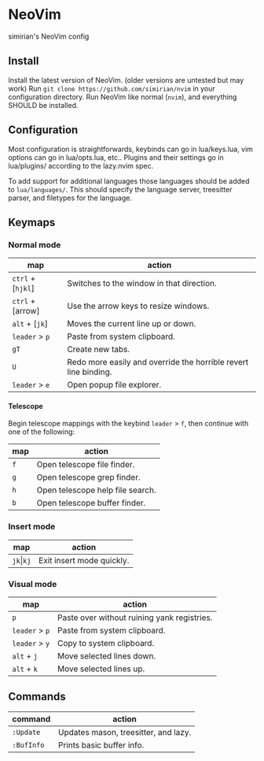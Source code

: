 # NeoVim

simirian's NeoVim config

## Install

Install the latest version of NeoVim. (older versions are untested but may work)
Run `git clone https://github.com/simirian/nvim` in your configuration directory.
Run NeoVim like normal (`nvim`), and everything SHOULD be installed.

## Configuration

Most configuration is straightforwards, keybinds can go in lua/keys.lua, vim options can go in lua/opts.lua, etc..
Plugins and their settings go in lua/plugins/ according to the lazy.nvim spec.

To add support for additional languages those languages should be added to `lua/languages/`.
This should specify the language server, treesitter parser, and filetypes for the language.

## Keymaps

### Normal mode

| map | action |
| --- | --- |
| `ctrl` + [`hjkl`] | Switches to the window in that direction. |
| `ctrl` + [arrow] | Use the arrow keys to resize windows. |
| `alt` + [`jk`] | Moves the current line up or down. |
| `leader` > `p` | Paste from system clipboard. |
| `gT` | Create new tabs. |
| `U` | Redo more easily and override the horrible revert line binding. |
| `leader` > `e` | Open popup file explorer. |

#### Telescope

Begin telescope mappings with the keybind `leader` > `f`, then continue with one of the following:

| map | action |
| --- | --- |
| `f` | Open telescope file finder. |
| `g` | Open telescope grep finder. |
| `h` | Open telescope help file search. |
| `b` | Open telescope buffer finder. |

### Insert mode

| map | action |
| --- | --- |
| `jk`\|`kj` | Exit insert mode quickly. |

### Visual mode

| map | action |
| --- | --- |
| `p` | Paste over without ruining yank registries. |
| `leader` > `p` | Paste from system clipboard. |
| `leader` > `y` | Copy to system clipboard. |
| `alt` + `j` | Move selected lines down. |
| `alt` + `k` | Move selected lines up. |

## Commands

| command | action |
| --- | --- |
| `:Update` | Updates mason, treesitter, and lazy. |
| `:BufInfo` | Prints basic buffer info. |

